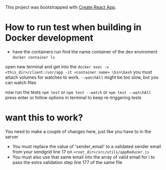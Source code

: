 This project was bootstrapped with [Create React App](https://github.com/facebook/create-react-app).

# How to run test when building in Docker development

- have the containers run
find the name container of the dev enviroment `docker container ls`

open new terminal and get into the `docker exec -v <this_dir>/client:/usr/app -it <container name> \bin\bash`
you must attach volumes for watches to work. `--watchAll` might be too slow, but you can watch files

now run the tests  `npm test` or `npm test --watch` or `npm test --watchAll`
press enter or follow options in terminal to keep re-triggering tests

# want this to work?

You need to make a couple of changes here, just like you have to in the server
- You must replace the value of 'sender_email' to a validated sender email from your sendgrid
    line 17 on `<root_dir>/src/utils/appReducer.js`
- You must also use that same email into the array of valid email for i to pass the extra validation step
    line 177 of the same file
